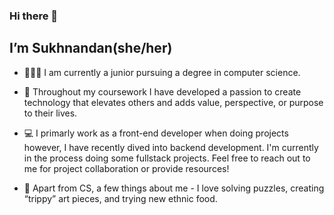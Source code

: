 ### **Hi there 👋**
## **I’m Sukhnandan(she/her)** 
 - 🧚🏻‍♂ I am currently a junior pursuing a degree in computer science. 
 
 - 🌻 Throughout my coursework I have developed a passion to create technology that elevates others and adds value, perspective, or purpose to their lives. 

 - 💻 I primarly work as a front-end developer when doing projects however, I have recently dived into backend development. I'm currently in the process doing some fullstack projects. Feel free to reach out to me for project collaboration or provide resources! 

 - 🤗 Apart from CS, a few things about me - I love solving puzzles, creating “trippy” art pieces, and trying new ethnic food. 

<!---
Nandan01/Nandan01 is a ✨ special ✨ repository because its `README.md` (this file) appears on your GitHub profile.
You can click the Preview link to take a look at your changes.
--->
